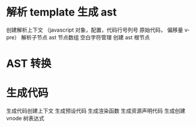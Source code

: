 # 解析 template 生成 ast

创建解析上下文 （javascript 对象，配置，代码行号列号 原始代码， 偏移量 v-pre）
解析子节点 ast 节点数组 空白字符管理
创建 ast 根节点

# AST 转换

# 生成代码

生成代码创建上下文
生成预设代码
生成渲染函数
生成资源声明代码
生成创建 vnode 树表达式
